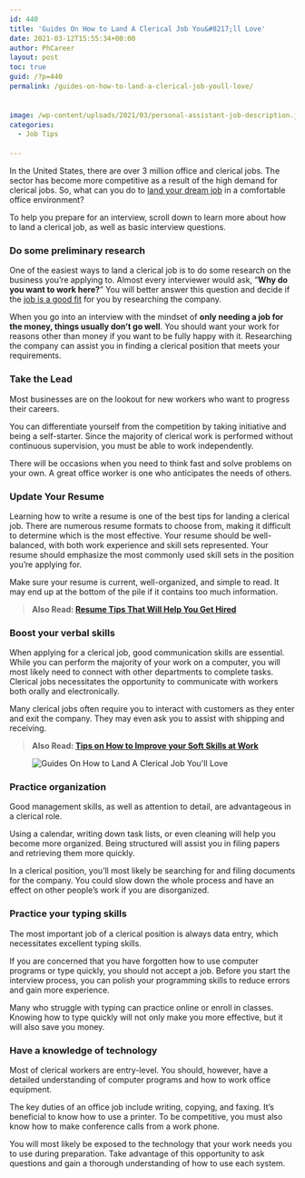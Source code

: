 ```yaml
---
id: 440
title: 'Guides On How to Land A Clerical Job You&#8217;ll Love'
date: 2021-03-12T15:55:34+00:00
author: PhCareer
layout: post
toc: true
guid: /?p=440
permalink: /guides-on-how-to-land-a-clerical-job-youll-love/


image: /wp-content/uploads/2021/03/personal-assistant-job-description.jpg
categories:
  - Job Tips

---
```

In the United States, there are over 3 million office and clerical jobs. The sector has become more competitive as a result of the high demand for clerical jobs. So, what can you do to [land your dream job](/how-to-find-your-dream-job/) in a comfortable office environment?

To help you prepare for an interview, scroll down to learn more about how to land a clerical job, as well as basic interview questions.

### **Do some preliminary research**

One of the easiest ways to land a clerical job is to do some research on the business you&#8217;re applying to. Almost every interviewer would ask, &#8220;**Why do you want to work here?**&#8221; You will better answer this question and decide if the [job is a good fit](/how-to-figure-out-if-you-are-right-for-the-job/) for you by researching the company.

When you go into an interview with the mindset of **only needing a job for the money, things usually don&#8217;t go well**. You should want your work for reasons other than money if you want to be fully happy with it. Researching the company can assist you in finding a clerical position that meets your requirements.

### **Take the Lead**

Most businesses are on the lookout for new workers who want to progress their careers.

You can differentiate yourself from the competition by taking initiative and being a self-starter. Since the majority of clerical work is performed without continuous supervision, you must be able to work independently.

There will be occasions when you need to think fast and solve problems on your own. A great office worker is one who anticipates the needs of others.

### **Update Your Resume**

Learning how to write a resume is one of the best tips for landing a clerical job. There are numerous resume formats to choose from, making it difficult to determine which is the most effective. Your resume should be well-balanced, with both work experience and skill sets represented. Your resume should emphasize the most commonly used skill sets in the position you&#8217;re applying for.

Make sure your resume is current, well-organized, and simple to read. It may end up at the bottom of the pile if it contains too much information.

<blockquote class="wp-block-quote">
  <p>
    <strong>Also Read: <a href="/resume-tips-that-will-help-you-get-hired/">Resume Tips That Will Help You Get Hired</a></strong>
  </p>
</blockquote>

### **Boost your verbal skills**

When applying for a clerical job, good communication skills are essential. While you can perform the majority of your work on a computer, you will most likely need to connect with other departments to complete tasks. Clerical jobs necessitates the opportunity to communicate with workers both orally and electronically.

Many clerical jobs often require you to interact with customers as they enter and exit the company. They may even ask you to assist with shipping and receiving.

<blockquote class="wp-block-quote">
  <p>
    <strong>Also Read: <a href="/tips-on-how-to-improve-your-soft-skills-at-work/">Tips on How to Improve your Soft Skills at Work</a></strong>
  </p>
</blockquote>

<div class="wp-block-image">
  <figure class="aligncenter size-large"><img loading="lazy" width="1024" height="450" src="/wp-content/uploads/2021/03/clerical-job.jpg" alt="Guides On How to Land A Clerical Job You'll Love" class="wp-image-441" srcset="/wp-content/uploads/2021/03/clerical-job.jpg 1024w, /wp-content/uploads/2021/03/clerical-job-300x132.jpg 300w, /wp-content/uploads/2021/03/clerical-job-768x338.jpg 768w" sizes="(max-width: 1024px) 100vw, 1024px" /></figure>
</div>

### **Practice organization**

Good management skills, as well as attention to detail, are advantageous in a clerical role.

Using a calendar, writing down task lists, or even cleaning will help you become more organized. Being structured will assist you in filing papers and retrieving them more quickly.

In a clerical position, you&#8217;ll most likely be searching for and filing documents for the company. You could slow down the whole process and have an effect on other people&#8217;s work if you are disorganized.

### **Practice your typing skills**

The most important job of a clerical position is always data entry, which necessitates excellent typing skills.

If you are concerned that you have forgotten how to use computer programs or type quickly, you should not accept a job. Before you start the interview process, you can polish your programming skills to reduce errors and gain more experience.

Many who struggle with typing can practice online or enroll in classes. Knowing how to type quickly will not only make you more effective, but it will also save you money.

### **Have a knowledge of technology**

Most of clerical workers are entry-level. You should, however, have a detailed understanding of computer programs and how to work office equipment.

The key duties of an office job include writing, copying, and faxing. It&#8217;s beneficial to know how to use a printer. To be competitive, you must also know how to make conference calls from a work phone.

You will most likely be exposed to the technology that your work needs you to use during preparation. Take advantage of this opportunity to ask questions and gain a thorough understanding of how to use each system.
